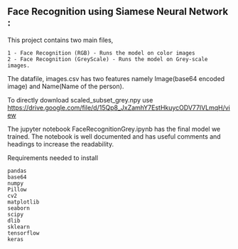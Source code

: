 Face Recognition using Siamese Neural Network :
---------------------------------------------

This project contains two main files,
```
1 - Face Recognition (RGB) - Runs the model on color images
2 - Face Recognition (GreyScale) - Runs the model on Grey-scale images.
```
The datafile, images.csv has two features namely  Image(base64 encoded image) and Name(Name of the person).

To directly download scaled_subset_grey.npy use https://drive.google.com/file/d/15Qp8_JxZamhY7EstHkuycODV77lVLmqH/view
        
The jupyter notebook FaceRecognitionGrey.ipynb has the final model we trained. The notebook is well documented and has useful comments and headings to increase the readability. 

Requirements needed to install 
```
pandas 
base64
numpy 
Pillow
cv2
matplotlib 
seaborn
scipy 
dlib
sklearn
tensorflow 
keras
```
